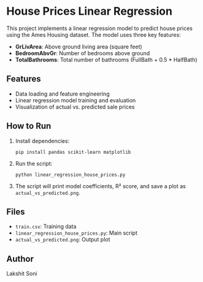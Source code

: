 # House Prices Linear Regression

This project implements a linear regression model to predict house prices using the Ames Housing dataset. The model uses three key features:

- **GrLivArea**: Above ground living area (square feet)
- **BedroomAbvGr**: Number of bedrooms above ground
- **TotalBathrooms**: Total number of bathrooms (FullBath + 0.5 * HalfBath)

## Features
- Data loading and feature engineering
- Linear regression model training and evaluation
- Visualization of actual vs. predicted sale prices

## How to Run
1. Install dependencies:
   ```
   pip install pandas scikit-learn matplotlib
   ```
2. Run the script:
   ```
   python linear_regression_house_prices.py
   ```
3. The script will print model coefficients, R² score, and save a plot as `actual_vs_predicted.png`.

## Files
- `train.csv`: Training data
- `linear_regression_house_prices.py`: Main script
- `actual_vs_predicted.png`: Output plot

## Author
Lakshit Soni
